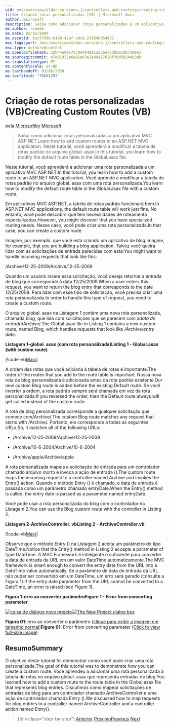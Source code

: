 ```yaml
---
uid: mvc/overview/older-versions-1/controllers-and-routing/creating-custom-routes-vb
title: Criando rotas personalizadas (VB) | Microsoft Docs
author: microsoft
description: Saiba como adicionar rotas personalizadas a um aplicativo MVC ASP.NET. Neste tutorial, você aprenderá a modificar a tabela de rotas padrão no arquivo global. asax.
ms.author: riande
ms.date: 02/16/2009
ms.assetid: 6ac5758b-6199-42af-adcb-21954b864951
msc.legacyurl: /mvc/overview/older-versions-1/controllers-and-routing/creating-custom-routes-vb
msc.type: authoredcontent
ms.openlocfilehash: 22b44e9e575c9d404881a23ee735bb0c8b7109e1
ms.sourcegitcommit: e7e91932a6e91a63e2e46417626f39d6b244a3ab
ms.translationtype: MT
ms.contentlocale: pt-BR
ms.lasthandoff: 03/06/2020
ms.locfileid: "78601293"
---
```

# <a name="creating-custom-routes-vb"></a><span data-ttu-id="ab320-104">Criação de rotas personalizadas (VB)</span><span class="sxs-lookup"><span data-stu-id="ab320-104">Creating Custom Routes (VB)</span></span>

<span data-ttu-id="ab320-105">pela [Microsoft](https://github.com/microsoft)</span><span class="sxs-lookup"><span data-stu-id="ab320-105">by [Microsoft](https://github.com/microsoft)</span></span>

> <span data-ttu-id="ab320-106">Saiba como adicionar rotas personalizadas a um aplicativo MVC ASP.NET.</span><span class="sxs-lookup"><span data-stu-id="ab320-106">Learn how to add custom routes to an ASP.NET MVC application.</span></span> <span data-ttu-id="ab320-107">Neste tutorial, você aprenderá a modificar a tabela de rotas padrão no arquivo global. asax.</span><span class="sxs-lookup"><span data-stu-id="ab320-107">In this tutorial, you learn how to modify the default route table in the Global.asax file.</span></span>

<span data-ttu-id="ab320-108">Neste tutorial, você aprenderá a adicionar uma rota personalizada a um aplicativo MVC ASP.NET.</span><span class="sxs-lookup"><span data-stu-id="ab320-108">In this tutorial, you learn how to add a custom route to an ASP.NET MVC application.</span></span> <span data-ttu-id="ab320-109">Você aprende a modificar a tabela de rotas padrão no arquivo global. asax com uma rota personalizada.</span><span class="sxs-lookup"><span data-stu-id="ab320-109">You learn how to modify the default route table in the Global.asax file with a custom route.</span></span>

<span data-ttu-id="ab320-110">Em aplicativos MVC ASP.NET, a tabela de rotas padrão funcionará bem.</span><span class="sxs-lookup"><span data-stu-id="ab320-110">In ASP.NET MVC applications, the default route table will work just fine.</span></span> <span data-ttu-id="ab320-111">No entanto, você pode descobrir que tem necessidades de roteamento especializadas.</span><span class="sxs-lookup"><span data-stu-id="ab320-111">However, you might discover that you have specialized routing needs.</span></span> <span data-ttu-id="ab320-112">Nesse caso, você pode criar uma rota personalizada.</span><span class="sxs-lookup"><span data-stu-id="ab320-112">In that case, you can create a custom route.</span></span>

<span data-ttu-id="ab320-113">Imagine, por exemplo, que você está criando um aplicativo de blog.</span><span class="sxs-lookup"><span data-stu-id="ab320-113">Imagine, for example, that you are building a blog application.</span></span> <span data-ttu-id="ab320-114">Talvez você queira lidar com as solicitações de entrada parecidas com esta:</span><span class="sxs-lookup"><span data-stu-id="ab320-114">You might want to handle incoming requests that look like this:</span></span>

<span data-ttu-id="ab320-115">/Archive/12-25-2009</span><span class="sxs-lookup"><span data-stu-id="ab320-115">/Archive/12-25-2009</span></span>

<span data-ttu-id="ab320-116">Quando um usuário insere essa solicitação, você deseja retornar a entrada de blog que corresponde à data 12/25/2009.</span><span class="sxs-lookup"><span data-stu-id="ab320-116">When a user enters this request, you want to return the blog entry that corresponds to the date 12/25/2009.</span></span> <span data-ttu-id="ab320-117">Para lidar com esse tipo de solicitação, você precisa criar uma rota personalizada.</span><span class="sxs-lookup"><span data-stu-id="ab320-117">In order to handle this type of request, you need to create a custom route.</span></span>

<span data-ttu-id="ab320-118">O arquivo global. asax na Listagem 1 contém uma nova rota personalizada, chamada blog, que lida com solicitações que se parecem com a*data de entrada*/Archive/.</span><span class="sxs-lookup"><span data-stu-id="ab320-118">The Global.asax file in Listing 1 contains a new custom route, named Blog, which handles requests that look like /Archive/*entry date*.</span></span>

<span data-ttu-id="ab320-119">**Listagem 1-global. asax (com rota personalizada)**</span><span class="sxs-lookup"><span data-stu-id="ab320-119">**Listing 1 - Global.asax (with custom route)**</span></span>

[!code-vb[Main](creating-custom-routes-vb/samples/sample1.vb)]

<span data-ttu-id="ab320-120">A ordem das rotas que você adiciona à tabela de rotas é importante.</span><span class="sxs-lookup"><span data-stu-id="ab320-120">The order of the routes that you add to the route table is important.</span></span> <span data-ttu-id="ab320-121">Nossa nova rota de blog personalizada é adicionada antes da rota padrão existente.</span><span class="sxs-lookup"><span data-stu-id="ab320-121">Our new custom Blog route is added before the existing Default route.</span></span> <span data-ttu-id="ab320-122">Se você inverter a ordem, a rota padrão sempre será chamada em vez da rota personalizada.</span><span class="sxs-lookup"><span data-stu-id="ab320-122">If you reversed the order, then the Default route always will get called instead of the custom route.</span></span>

<span data-ttu-id="ab320-123">A rota de blog personalizada corresponde a qualquer solicitação que comece com/Archive/.</span><span class="sxs-lookup"><span data-stu-id="ab320-123">The custom Blog route matches any request that starts with /Archive/.</span></span> <span data-ttu-id="ab320-124">Portanto, ele corresponde a todas as seguintes URLs:</span><span class="sxs-lookup"><span data-stu-id="ab320-124">So, it matches all of the following URLs:</span></span>

- <span data-ttu-id="ab320-125">/Archive/12-25-2009</span><span class="sxs-lookup"><span data-stu-id="ab320-125">/Archive/12-25-2009</span></span>

- <span data-ttu-id="ab320-126">/Archive/10-6-2004</span><span class="sxs-lookup"><span data-stu-id="ab320-126">/Archive/10-6-2004</span></span>

- <span data-ttu-id="ab320-127">/Archive/apple</span><span class="sxs-lookup"><span data-stu-id="ab320-127">/Archive/apple</span></span>

<span data-ttu-id="ab320-128">A rota personalizada mapeia a solicitação de entrada para um controlador chamado arquivo morto e invoca a ação de entrada ().</span><span class="sxs-lookup"><span data-stu-id="ab320-128">The custom route maps the incoming request to a controller named Archive and invokes the Entry() action.</span></span> <span data-ttu-id="ab320-129">Quando o método Entry () é chamado, a data de entrada é passada como um parâmetro chamado entryDate.</span><span class="sxs-lookup"><span data-stu-id="ab320-129">When the Entry() method is called, the entry date is passed as a parameter named entryDate.</span></span>

<span data-ttu-id="ab320-130">Você pode usar a rota personalizada do blog com o controlador na Listagem 2.</span><span class="sxs-lookup"><span data-stu-id="ab320-130">You can use the Blog custom route with the controller in Listing 2.</span></span>

<span data-ttu-id="ab320-131">**Listagem 2-ArchiveController. vb**</span><span class="sxs-lookup"><span data-stu-id="ab320-131">**Listing 2 - ArchiveController.vb**</span></span>

[!code-vb[Main](creating-custom-routes-vb/samples/sample2.vb)]

<span data-ttu-id="ab320-132">Observe que o método Entry () na Listagem 2 aceita um parâmetro do tipo DateTime.</span><span class="sxs-lookup"><span data-stu-id="ab320-132">Notice that the Entry() method in Listing 2 accepts a parameter of type DateTime.</span></span> <span data-ttu-id="ab320-133">A MVC Framework é inteligente o suficiente para converter a data de entrada da URL em um valor DateTime automaticamente.</span><span class="sxs-lookup"><span data-stu-id="ab320-133">The MVC framework is smart enough to convert the entry date from the URL into a DateTime value automatically.</span></span> <span data-ttu-id="ab320-134">Se o parâmetro de data de entrada da URL não puder ser convertido em um DateTime, um erro será gerado (consulte a Figura 1).</span><span class="sxs-lookup"><span data-stu-id="ab320-134">If the entry date parameter from the URL cannot be converted to a DateTime, an error is raised (see Figure 1).</span></span>

<span data-ttu-id="ab320-135">**Figura 1-erro ao converter parâmetro**</span><span class="sxs-lookup"><span data-stu-id="ab320-135">**Figure 1 - Error from converting parameter**</span></span>

<span data-ttu-id="ab320-136">[![caixa de diálogo novo projeto](creating-custom-routes-vb/_static/image1.jpg)](creating-custom-routes-vb/_static/image1.png)</span><span class="sxs-lookup"><span data-stu-id="ab320-136">[![The New Project dialog box](creating-custom-routes-vb/_static/image1.jpg)](creating-custom-routes-vb/_static/image1.png)</span></span>

<span data-ttu-id="ab320-137">**Figura 01**: erro ao converter o parâmetro ([clique para exibir a imagem em tamanho normal](creating-custom-routes-vb/_static/image2.png))</span><span class="sxs-lookup"><span data-stu-id="ab320-137">**Figure 01**: Error from converting parameter ([Click to view full-size image](creating-custom-routes-vb/_static/image2.png))</span></span>

## <a name="summary"></a><span data-ttu-id="ab320-138">Resumo</span><span class="sxs-lookup"><span data-stu-id="ab320-138">Summary</span></span>

<span data-ttu-id="ab320-139">O objetivo deste tutorial foi demonstrar como você pode criar uma rota personalizada.</span><span class="sxs-lookup"><span data-stu-id="ab320-139">The goal of this tutorial was to demonstrate how you can create a custom route.</span></span> <span data-ttu-id="ab320-140">Você aprendeu a adicionar uma rota personalizada à tabela de rotas no arquivo global. asax que representa entradas de blog.</span><span class="sxs-lookup"><span data-stu-id="ab320-140">You learned how to add a custom route to the route table in the Global.asax file that represents blog entries.</span></span> <span data-ttu-id="ab320-141">Discutimos como mapear solicitações de entradas de blog para um controlador chamado ArchiveController e uma ação de controlador chamada Entry ().</span><span class="sxs-lookup"><span data-stu-id="ab320-141">We discussed how to map requests for blog entries to a controller named ArchiveController and a controller action named Entry().</span></span>

> [!div class="step-by-step"]
> <span data-ttu-id="ab320-142">[Anterior](asp-net-mvc-controller-overview-vb.md)
> [Próximo](creating-a-route-constraint-vb.md)</span><span class="sxs-lookup"><span data-stu-id="ab320-142">[Previous](asp-net-mvc-controller-overview-vb.md)
[Next](creating-a-route-constraint-vb.md)</span></span>
